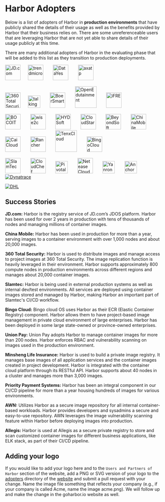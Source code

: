 # Harbor Adopters

Below is a list of adopters of Harbor in **production environments** that have
publicly shared the details of their usage as well as the benefits provided by
Harbor that their business relies on. There are some unreferenceable users that
are leveraging Harbor that are not yet able to share details of their usage
publicly at this time.

There are many additional adopters of Harbor in the evaluating phase that will
be added to this list as they transition to production deployments.

<a href="https://www.jd.com" border="0" target="_blank"><img alt="JD.com" src="https://raw.githubusercontent.com/goharbor/website/main/docs/img/adopters/jd.png" height="50"></a>&nbsp; &nbsp; &nbsp;
<a href="https://www.trendmicro.com" border="0" target="_blank"><img alt="trendmicro" src="https://raw.githubusercontent.com/goharbor/website/main/docs/img/adopters/trendmicro.png" height="50"></a>&nbsp; &nbsp; &nbsp; &nbsp;
<a href="https://www.datayes.com" border="0" target="_blank"><img alt="DataYes" src="https://raw.githubusercontent.com/goharbor/website/main/docs/img/adopters/datayes.png" height="50"></a>&nbsp; &nbsp; &nbsp; &nbsp;
<a href="https://www.axatp.com" border="0" target="_blank"><img alt="axatp" src="https://raw.githubusercontent.com/goharbor/website/main/docs/img/adopters/axatp.png" height="50"></a>&nbsp; &nbsp; &nbsp; &nbsp; <br/><br/>
<a href="https://www.360totalsecurity.com/en/" target="_blank" border="0"><img alt="360 Total Security" src="https://raw.githubusercontent.com/goharbor/website/main/docs/img/adopters/360.png" height="50"></a>&nbsp; &nbsp; &nbsp;
<a href="https://www.talkingdata.com" border="0" target="_blank"><img alt="talkingdata" src="https://raw.githubusercontent.com/goharbor/website/main/docs/img/adopters/talkingdata.png" height="40"></a>&nbsp; &nbsp; &nbsp; &nbsp;
<a href="http://www.boericasa.com/index.html" border="0" target="_blank"><img alt="BoerSmart" src="https://raw.githubusercontent.com/goharbor/website/main/docs/img/adopters/boer.png" height="50"></a>&nbsp; &nbsp; &nbsp; &nbsp;
<a href="http://www.open.com.cn" border="0" target="_blank"><img alt="OpenEdutainment" src="https://raw.githubusercontent.com/goharbor/website/main/docs/img/adopters/openedutainment.png" height="70"></a>&nbsp; &nbsp; &nbsp; &nbsp;
<a href="http://www.ifre.com.cn" border="0" target="_blank"><img alt="iFRE" src="https://raw.githubusercontent.com/goharbor/website/main/docs/img/adopters/ifre.png" height="50"></a>&nbsp; &nbsp; &nbsp; &nbsp; <br/><br/>
<a href="http://www.boco.com.cn:8080/bocoit/" border="0" target="_blank"><img alt="BOCOIT" src="https://raw.githubusercontent.com/goharbor/website/main/docs/img/adopters/bocoit.png" height="50"></a>&nbsp; &nbsp; &nbsp; &nbsp;
<a href="http://www.wise2c.com/" border="0" target="_blank"><img alt="wise2c" src="https://raw.githubusercontent.com/goharbor/website/main/docs/img/adopters/wise2c.png" height="50"></a>&nbsp; &nbsp; &nbsp; &nbsp;
<a href="http://www.hydsoft.com/" border="0" target="_blank"><img alt="HYDSoft" src="https://raw.githubusercontent.com/goharbor/website/main/docs/img/adopters/hydsoft.png" height="50"></a>&nbsp; &nbsp; &nbsp; &nbsp;
<a href="http://www.cloud-star.com.cn/" border="0" target="_blank"><img alt="CloudStar" src="https://raw.githubusercontent.com/goharbor/website/main/docs/img/adopters/cloudstar.png" height="50"></a>&nbsp; &nbsp; &nbsp; &nbsp;
<a href="http://www.beyondsoft.com/" border="0" target="_blank"><img alt="BeyondSoft" src="https://raw.githubusercontent.com/goharbor/website/main/docs/img/adopters/beyondsoft.png" height="50"></a>&nbsp; &nbsp; &nbsp; &nbsp;
<a href="http://www.chinamobileltd.com/" border="0" target="_blank"><img alt="ChinaMobile" src="https://raw.githubusercontent.com/goharbor/website/main/docs/img/adopters/china-mobile.png" height="50"></a>&nbsp; &nbsp; &nbsp; &nbsp;
<a href="https://www.caicloud.io" target="_blank" border="0"><img alt="CaiCloud" src="https://raw.githubusercontent.com/goharbor/website/main/docs/img/adopters/caicloud.png" height="50"></a>&nbsp; &nbsp; &nbsp; &nbsp;
<a href="https://rancher.com/" target="_blank" border="0"><img alt="Rancher" src="https://raw.githubusercontent.com/goharbor/website/main/docs/img/adopters/rancher.png" height="50"></a>&nbsp; &nbsp; &nbsp; &nbsp;
<a href="https://www.tenxcloud.com/" target="_blank" border="0"><img alt="TenxCloud" src="https://raw.githubusercontent.com/goharbor/website/main/docs/img/adopters/tenxcloud.png" height="70"></a>&nbsp; &nbsp; &nbsp; &nbsp;
<a href="http://www.bingocc.com/" target="_blank" border="0"><img alt="BingoCloud" src="https://raw.githubusercontent.com/goharbor/website/main/docs/img/adopters/bingocloud.png" height="50"></a>&nbsp; &nbsp; &nbsp; &nbsp;
<br/><br/>
<a href="http://www.slamtec.com" target="_blank" border="0"><img alt="SlamTec" src="https://raw.githubusercontent.com/goharbor/website/main/docs/img/adopters/slamtec.png" height="50"></a>&nbsp; &nbsp; &nbsp; &nbsp;
<a href="http://www.cloudchef.io/" target="_blank" border="0"><img alt="CloudChef" src="https://raw.githubusercontent.com/goharbor/website/main/docs/img/adopters/cloudchef.png" height="50"></a>&nbsp; &nbsp; &nbsp; &nbsp;
<a href="https://pivotal.io/" target="_blank" border="0"><img alt="Pivotal" src="https://raw.githubusercontent.com/goharbor/website/main/docs/img/adopters/pivotal.png" height="40"></a>&nbsp; &nbsp; &nbsp; &nbsp;
<a href="https://www.163yun.com" target="_blank" border="0"><img alt="Netease Cloud" src="https://raw.githubusercontent.com/goharbor/website/main/docs/img/adopters/wangyi.png" height="50"></a>&nbsp; &nbsp; &nbsp; &nbsp;
<a href="http://www.yanrongyun.com" target="_blank" border="0"><img alt="Yanrongyun" src="https://raw.githubusercontent.com/goharbor/website/main/docs/img/adopters/Yanrong.jpg" height="40"></a>&nbsp; &nbsp; &nbsp; &nbsp;
<a href="https://anchore.com" target="_blank" border="0"><img alt="Anchore" src="https://raw.githubusercontent.com/goharbor/website/main/docs/img/adopters/anchore_logo.png" height="40"></a>&nbsp; &nbsp; &nbsp; &nbsp;
<a href="https://www.dynatrace.com/" target="_blank" border="0"><img alt="Dynatrace" src="https://raw.githubusercontent.com/goharbor/website/main/static/img/logos/users-partners/dynatrace-logo.png"></a>&nbsp; &nbsp; &nbsp; &nbsp;

<a href="https://www.dhl.com/" target="_blank" border="0"><img alt="DHL" src="https://raw.githubusercontent.com/goharbor/website/main/static/img/logos/users-partners/dhl-logo.png"></a>&nbsp; &nbsp; &nbsp; &nbsp;

## Success Stories

**JD.com:** Harbor is the registry service of JD.com’s JDOS
platform. Harbor has been used for over 2 years in production with tens of
thousands of nodes and managing millions of container images.

**China Mobile:** Harbor has been used in production for more than a year,
serving images to a container environment with over 1,000 nodes and about 20,000 images.

**360 Total Security:** Harbor is used to distribute images and manage access
to project images at 360 Total Security. The image replication function is
heavily leveraged in their environment. Harbor supports approximately 800
compute nodes in production environments across different regions and manages
about 20,000 container images.

**Slamtec:** Harbor is being used in external production systems as well as
internal dev/test environments. All services are deployed using container
images stored and managed by Harbor, making Harbor an important part of
Slamtec's CI/CD workflow.

**Bingo Cloud:** Bingo cloud OS uses Harbor as their ECR (Elastic Container
Registry) component. Harbor allows them to have project-based image management
in private cloud environment of large enterprises. Harbor has been deployed in
some large state-owned or province-owned enterprises.

**Union Pay:** Union Pay adopts Harbor to manage container images for more than
200 nodes. Harbor enforces RBAC and vulnerability scanning on images used in
the production environment.

**Minsheng Life Insurance:** Harbor is used to build a private image registry.
It manages base images of all application services and the container images
created in project development. Harbor is integrated with the container cloud
platform through its RESTful API. Harbor supports about 40 nodes in a cluster
and manages more than 3,000 images.

**Priority Payment Systems:** Harbor has been an integral component in our
CI/CD pipeline for more than a year housing hundreds of images for various
environments.

**AWN:** Utilizes Harbor as a secure image repository for all internal
container-based workloads. Harbor provides developers and sysadmins a secure
and easy-to-use repository. AWN leverages the image vulnerability scanning
feature within Harbor before deploying images into production.

**Allegis:** Harbor is used at Allegis as a secure private registry to store
and scan customized container images for different business applications, like
ELK stack, as part of their CI/CD pipeline.

## Adding your logo

If you would like to add your logo here and to the `Users and Partners of Harbor` section of the website, add a PNG or SVG version of your logo to the [adopters](https://github.com/goharbor/website/tree/main/docs/img/adopters) directory of the [website](https://github.com/goharbor/website) and submit a pull request with your change. Name the image file something that reflects your company (e.g., if your company is called Acme, name the image acme.png). We will follow up and make the change in the goharbor.io website as well.
